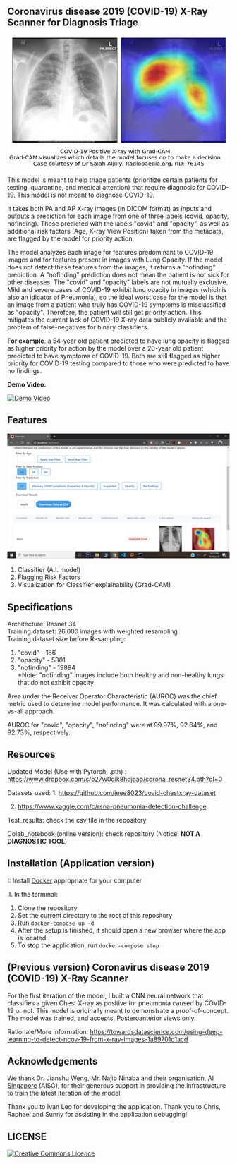 ## Coronavirus disease 2019 (COVID-19) X-Ray Scanner for Diagnosis Triage
<img src="images/sample.png">

This model is meant to help triage patients (prioritize certain patients for testing, quarantine, and medical attention)
that require diagnosis for COVID-19. This model is not meant to diagnose COVID-19.

It takes both PA and AP X-ray images (in DICOM format) as inputs and outputs a prediction for each image from one
of three labels (covid, opacity, nofinding). Those predicted with the labels "covid" and "opacity", as well as additional risk factors (Age, X-ray View Position) taken from the metadata, are flagged by the model for priority action.

The model analyzes each image for features predominant to COVID-19 images and for features present in images with Lung Opacity. If the model does not detect these features from the images, it returns a "nofinding" prediction. A "nofinding" prediction does not mean the patient is not sick for other diseases. The "covid" and "opacity" labels are not mutually exclusive. Mild and severe cases of COVID-19 exhibit lung opacity in images (which is also an idicator of Pneumonia), so the ideal worst case for the model is that an image from a patient who truly has COVID-19 symptoms is misclassified as "opacity". Therefore, the patient will still get priority action. This mitigates the current lack of COVID-19 X-ray data publicly available and the problem of false-negatives for binary classifiers.

**For example**, a 54-year old patient predicted to have lung opacity is flagged as higher priority for action by the model over a 20-year old patient predicted to have symptoms of COVID-19. Both are still flagged as higher priority for COVID-19 testing compared to those who were predicted to have no findings.

**Demo Video:**

[![Demo Video](http://img.youtube.com/vi/NSQoiGwCB80/0.jpg)](https://www.youtube.com/watch?v=NSQoiGwCB80)

## Features

<img src="images/app%20screenshot.png">

1. Classifier (A.I. model) <br/>
2. Flagging Risk Factors <br/>
3. Visualization for Classifier explainability (Grad-CAM) <br/>

## Specifications
Architecture: Resnet 34 <br/>
Training dataset: 26,000 images with weighted resampling <br/>
Training dataset size before Resampling: <br/>
1. "covid" - 186 <br/>
2. "opacity" - 5801 <br/>
3. "nofinding" - 19884 <br/>
*Note: "nofinding" images include both healthy and non-healthy lungs that do not exhibit opacity

Area under the Receiver Operator Characteristic (AUROC) was the chief metric used to determine model performance. It was calculated with a one-vs-all approach.

AUROC for "covid", "opacity", "nofinding" were at 99.97%, 92.64%, and 92.73%, respectively.

## Resources
Updated Model (Use with Pytorch; .pth) : https://www.dropbox.com/s/o27w0dik8hdjaab/corona_resnet34.pth?dl=0 <br/>

Datasets used: 1. https://github.com/ieee8023/covid-chestxray-dataset <br/>

2. https://www.kaggle.com/c/rsna-pneumonia-detection-challenge <br/>

Test_results: check the csv file in the repository <br/>

Colab_notebook (online version): check repository (Notice: <strong>NOT A DIAGNOSTIC TOOL</strong>) <br/>

## Installation (Application version)

I: Install [Docker](https://docs.docker.com/get-docker/) appropriate for your computer

II. In the terminal:

1. Clone the repository
2. Set the current directory to the root of this repository
3. Run ``` docker-compose up -d ``` 
4. After the setup is finished, it should open a new browser where the app is located.
5. To stop the application, run ``` docker-compose stop ```

## (Previous version) Coronavirus disease 2019 (COVID-19) X-Ray Scanner 
For the first iteration of the model, I built a CNN neural network that classifies a given Chest X-ray as positive for pneumonia caused by COVID-19 or not. This model is originally meant to demonstrate a proof-of-concept. The model was trained, and accepts, Posteroanterior views only. 

Rationale/More information: https://towardsdatascience.com/using-deep-learning-to-detect-ncov-19-from-x-ray-images-1a89701d1acd<br/>

## Acknowledgements

We thank Dr. Jianshu Weng, Mr. Najib Ninaba and their organisation, [AI Singapore](http://www.aisingapore.org/) (AISG), for their generous support in providing the infrastructure to train the latest iteration of the model.

Thank you to Ivan Leo for developing the application. Thank you to Chris, Raphael and Sunny for assisting in the application debugging!

## LICENSE
<a rel="license" href="https://opensource.org/licenses/MIT"><img alt="Creative Commons Licence" style="border-width:0" src="https://upload.wikimedia.org/wikipedia/commons/thumb/0/0c/MIT_logo.svg/220px-MIT_logo.svg.png" /></a>
